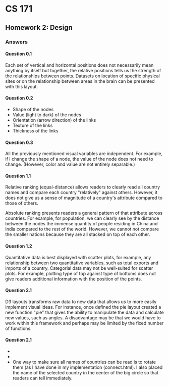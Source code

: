 # CS 171

## Homework 2: Design
### Answers

#### Question 0.1

Each set of vertical and horizontal positions does not necessarily mean anything by itself but together, the relative positions tells us the strength of the relationships between points. Datasets on location of specific physical sites or on the relationship between areas in the brain can be presented with this layout. 

#### Question 0.2

<ul>
<li>Shape of the nodes</li>
<li>Value (light to dark) of the nodes</li>
<li>Orientation (arrow direction) of the links</li>
<li>Texture of the links</li>
<li>Thickness of the links</li>
</ul>

#### Question 0.3

All the previously mentioned visual variables are independent. For example, if I change the shape of a node, the value of the node does not need to change. (However, color and value are not entirely separable.)

#### Question 1.1

Relative ranking (equal-distance) allows readers to clearly read all country names and compare each country "relatively" against others. However, it does not give us a sense of magnitude of a country's attribute compared to those of others. 

Absolute ranking presents readers a general pattern of that attribute across countries. For example, for population, we can clearly see by the distance between the nodes the immense quantity of people residing in China and India compared to the rest of the world. However, we cannot not compare the smaller nations because they are all stacked on top of each other. 

#### Question 1.2

Quantitative data is best displayed with scatter plots, for example, any relationship between two quantitative variables, such as total exports and imports of a country. Categorial data may not be well-suited for scatter plots. For example, plotting type of top against type of bottoms does not give readers additional information with the position of the points. 

#### Question 2.1

D3 layouts transforms raw data to new data that allows us to more easily implement visual ideas. For instance, once defined the pie layout created a new function "pie" that gives the ability to manipulate the data and calculate new values, such as angles. A disadvantage may be that we would have to work within this framework and perhaps may be limited by the fixed number of functions.

#### Question 2.1

<ul>
<li></li>
<li></li>
<li>One way to make sure all names of countries can be read is to rotate them (as I have done in my implementation (connect.html). I also placed the name of the selected country in the center of the big circle so that readers can tell immediately. </li>
</ul>












